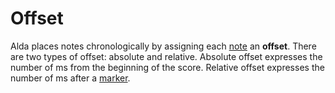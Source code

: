 # OffsetAlda places notes chronologically by assigning each [note](notes.md) an **offset**. There are two types of offset: absolute and relative. Absolute offset expresses the number of ms from the beginning of the score. Relative offset expresses the number of ms after a [marker](markers.md). 